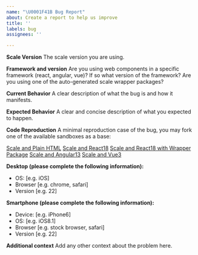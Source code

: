 ```yaml
---
name: "\U0001F41B Bug Report"
about: Create a report to help us improve
title: ''
labels: bug
assignees: ''

---
```


**Scale Version**
The scale version you are using.

**Framework and version**
Are you using web components in a specific framework (react, angular, vue)? If so what version of the framework? Are you using one of the auto-generated scale wrapper packages? 

**Current Behavior**
A clear description of what the bug is and how it manifests.

**Expected Behavior**
A clear and concise description of what you expected to happen.

**Code Reproduction**
A minimal reproduction case of the bug, you may fork one of the available sandboxes as a base: 

[Scale and Plain HTML](https://codesandbox.io/s/scale-components-plain-html-template-qfi9mp)
[Scale and React18](https://codesandbox.io/s/scale-components-react18-75ci1x)
[Scale and React18 with Wrapper Package](https://codesandbox.io/s/scale-components-react18-with-wrapper-xqqkrv)
[Scale and Angular13](https://codesandbox.io/s/scale-components-angular13-kxzv2k)
[Scale and Vue3](https://codesandbox.io/s/scale-components-vue3-b14993)

**Desktop (please complete the following information):**
 - OS: [e.g. iOS]
 - Browser [e.g. chrome, safari]
 - Version [e.g. 22]

**Smartphone (please complete the following information):**
 - Device: [e.g. iPhone6]
 - OS: [e.g. iOS8.1]
 - Browser [e.g. stock browser, safari]
 - Version [e.g. 22]

**Additional context**
Add any other context about the problem here.
